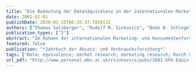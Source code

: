 ```yaml
---
title: "Die Bedeutung der Datenäquivalenz in der internationalen Marketing- und Konsumentenforschung"
date: 2001-01-01
publishDate: 2020-02-25T06:35:37.781013Z
authors: ["Thomas Salzberger", "Rudolf R. Sinkovics", "Bodo B. Schlegelmilch"]
publication_types: ["2"]
abstract: "Im Rahmen der internationalen Marketing- und Konsumentenforschung gilt es zum einen, die kulturübergreifende Tragfähigkeit von Konstrukten und darauf aufbauenden Theorien zu überprüfen, zum anderen geht es um die Identifizierung von kulturbedingten Ausprägungsunterschieden und möglichen Ursachen dafür. Für die Qualität substanztheoretischer Aussagen ist dabei die messtheoretische Fundierung von grundlegender Bedeutung. Letztlich ist das äquivalente Zustandekommen der Messungen, die Äquivalenz der Daten, empirisch zu belegen. Innerhalb der klassischen Testtheorie steht dafür die konfirmatorische Faktorenanalyse für mehrere Gruppen (im vorliegenden Fall: Kulturen) zur Verfügung. Bislang weniger beachtet, stellt das Rasch-Modell aufgrund besonderer Modelleigenschaften eine vielversprechende Alternative dar. Von der messtheoretischen Fundierung der interkulturellen Gültigkeit profitiert nicht zuletzt die Praxis, in dem die Zuverlässigkeit des Datenmaterials erhöht wird und die darauf basierenden Marketingentscheidungen eine bessere Grundlage erhalten."
featured: false
publication: "*Jahrbuch der Absatz- und Verbrauchsforschung*"
tags: ["Data; equivalence; market research; marketing research; Rasch methodology"]
url_pdf: "http://www.personal.mbs.ac.uk/rsinkovics/pubs/2001-GFK-Equiv.pdf"
---
```


